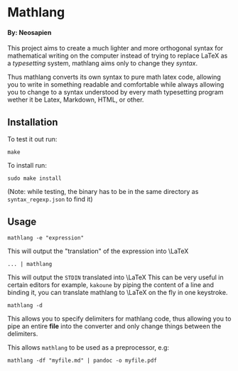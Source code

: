 # Mathlang

#### By: Neosapien

This project aims to create a much lighter and more orthogonal syntax for mathematical writing on the computer
instead of trying to replace LaTeX as a *typesetting* system, mathlang aims only to change they *syntax*.

Thus mathlang converts its own syntax to pure math latex code, allowing you to write in something readable and comfortable
while always allowing you to change to a syntax understood by every math typesetting program wether it be Latex, Markdown, HTML,
or other.

## Installation

To test it out run:

```
make
```

To install run:

```
sudo make install
```

(Note: while testing, the binary has to be in the same directory as `syntax_regexp.json` to find it)

## Usage

```
mathlang -e "expression"
```
This will output the "translation" of the expression into \LaTeX

```
... | mathlang
```
This will output the `STDIN` translated into \LaTeX
This can be very useful in certain editors for example, `kakoune`
by piping the content of a line and binding it, you can translate
mathlang to \LaTeX on the fly in one keystroke.

```
mathlang -d
```

This allows you to specify delimiters for mathlang code,
thus allowing you to pipe an entire **file** into the converter and only change things between
the delimiters.

This allows `mathlang` to be used as a preprocessor, e.g:
```
mathlang -df "myfile.md" | pandoc -o myfile.pdf
```